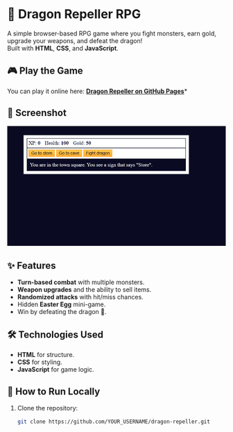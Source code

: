# 🐉 Dragon Repeller RPG

A simple browser-based RPG game where you fight monsters, earn gold, upgrade your weapons, and defeat the dragon!  
Built with **HTML**, **CSS**, and **JavaScript**.

## 🎮 Play the Game
You can play it online here: **[Dragon Repeller on GitHub Pages](https://ajar132.github.io/dragon-repeller/)***

## 📸 Screenshot
![Gameplay Screenshot](Screenshot%202025-08-10%20033033.png)  

## ✨ Features
- **Turn-based combat** with multiple monsters.
- **Weapon upgrades** and the ability to sell items.
- **Randomized attacks** with hit/miss chances.
- Hidden **Easter Egg** mini-game.
- Win by defeating the dragon 🐲.

## 🛠️ Technologies Used
- **HTML** for structure.
- **CSS** for styling.
- **JavaScript** for game logic.

## 🚀 How to Run Locally
1. Clone the repository:
   ```bash
   git clone https://github.com/YOUR_USERNAME/dragon-repeller.git
